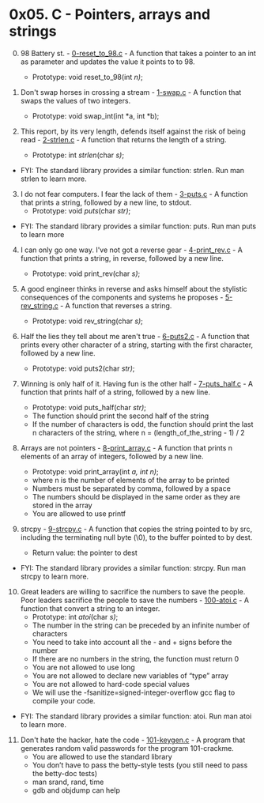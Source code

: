 # 0x05. C - Pointers, arrays and strings

0. 98 Battery st. - [0-reset_to_98.c](./0-reset_to_98.c) - A function that takes a pointer to an int as parameter and updates the value it points to to 98.
	* Prototype: void reset_to_98(int *n)*;

1. Don't swap horses in crossing a stream - [1-swap.c](./1-swap.c) - A function that swaps the values of two integers.
	* Prototype: void swap_int(int *a, int *b);

2. This report, by its very length, defends itself against the risk of being read - [2-strlen.c](./2-strlen.c) - A function that returns the length of a string.
	* Prototype: int _strlen_(char *s)*;
* FYI: The standard library provides a similar function: strlen. Run man strlen to learn more.

3. I do not fear computers. I fear the lack of them - [3-puts.c](./3-puts.c) - A function that prints a string, followed by a new line, to stdout.
	* Prototype: void _puts_(char *str)*;
* FYI: The standard library provides a similar function: puts. Run man puts to learn more

4. I can only go one way. I've not got a reverse gear - [4-print_rev.c](./4-print_rev.c) - A function that prints a string, in reverse, followed by a new line.
	* Prototype: void print_rev(char *s)*;

5. A good engineer thinks in reverse and asks himself about the stylistic consequences of the components and systems he proposes - [5-rev_string.c](./5-rev_string.c) - A function that reverses a string.
	* Prototype: void rev_string(char *s)*;

6. Half the lies they tell about me aren't true - [6-puts2.c](/.6-puts2.c) - A function that prints every other character of a string, starting with the first character, followed by a new line.
	* Prototype: void puts2(char *str)*;

7. Winning is only half of it. Having fun is the other half - [7-puts_half.c](./7-puts_half.c) - A function that prints half of a string, followed by a new line.
	* Prototype: void puts_half(char *str)*;
	* The function should print the second half of the string
	* If the number of characters is odd, the function should print the last n characters of the string, where n = (length_of_the_string - 1) / 2

8. Arrays are not pointers - [8-print_array.c](./8-print_array.c) - A function that prints n elements of an array of integers, followed by a new line.
	* Prototype: void print_array(int *a, int n)*;
	* where n is the number of elements of the array to be printed
	* Numbers must be separated by comma, followed by a space
	* The numbers should be displayed in the same order as they are stored in the array
	* You are allowed to use printf

9. strcpy - [9-strcpy.c](./9-strcpy.c) - A function that copies the string pointed to by src, including the terminating null byte (\0), to the buffer pointed to by dest.
	* Return value: the pointer to dest
* FYI: The standard library provides a similar function: strcpy. Run man strcpy to learn more.

10. Great leaders are willing to sacrifice the numbers to save the people. Poor leaders sacrifice the people to save the numbers - [100-atoi.c](./100-atoi.c) - A function that convert a string to an integer.
	* Prototype: int _atoi_(char *s)*;
	* The number in the string can be preceded by an infinite number of characters
	* You need to take into account all the - and + signs before the number
	* If there are no numbers in the string, the function must return 0
	* You are not allowed to use long
	* You are not allowed to declare new variables of “type” array
	* You are not allowed to hard-code special values
	* We will use the -fsanitize=signed-integer-overflow gcc flag to compile your code.
* FYI: The standard library provides a similar function: atoi. Run man atoi to learn more.

11. Don't hate the hacker, hate the code - [101-keygen.c](./101-keygen.c) - A program that generates random valid passwords for the program 101-crackme.
	* You are allowed to use the standard library
	* You don’t have to pass the betty-style tests (you still need to pass the betty-doc tests)
	* man srand, rand, time
	* gdb and objdump can help
